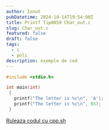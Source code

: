 ```yaml
---
author: Ionut
pubDatetime: 2024-10-14T19:54:00Z 
title: Printf Tip0059 Char_out.c
slug: Char_out.c
featured: false
draft: false
tags:
  - c
  - poli
description: exemple de cod
---
```

```c
#include <stdio.h>

int main(int)
 {
   printf("The letter is %c\n", 'A');
   printf("The letter is %c\n", 65);
 }


```
<a href='https://cpp.sh/?source=%23include+%3Cstdio.h%3E%0D%0A%0D%0Aint+main%28int%29%0D%0A+%7B%0D%0A+++printf%28%22The+letter+is+%25c%5Cn%22%2C+%27A%27%29%3B%0D%0A+++printf%28%22The+letter+is+%25c%5Cn%22%2C+65%29%3B%0D%0A+%7D%0D%0A%0D%0A' target='_blank'> Ruleaza codul cu cpp.sh </a>